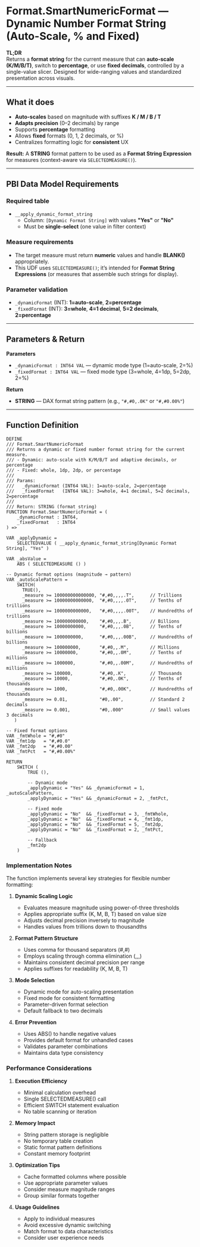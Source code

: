 # Format.SmartNumericFormat — Dynamic Number Format String (Auto-Scale, % and Fixed)

**TL;DR**  
Returns a **format string** for the current measure that can **auto-scale (K/M/B/T)**, switch to **percentage**, or use **fixed decimals**, controlled by a single-value slicer. Designed for wide-ranging values and standardized presentation across visuals.

---

## What it does
- **Auto-scales** based on magnitude with suffixes **K / M / B / T**  
- **Adapts precision** (0–2 decimals) by range  
- Supports **percentage** formatting  
- Allows **fixed** formats (0, 1, 2 decimals, or %)  
- Centralizes formatting logic for **consistent** UX

**Result:** A **STRING** format pattern to be used as a **Format String Expression** for measures (context-aware via `SELECTEDMEASURE()`).

---

## PBI Data Model Requirements

### Required table
- `__apply_dynamic_format_string`
  - Column: `[Dynamic Format String]` with values **"Yes"** or **"No"**
  - Must be **single-select** (one value in filter context)

### Measure requirements
- The target measure must return **numeric** values and handle **BLANK()** appropriately.
- This UDF uses `SELECTEDMEASURE()`; it’s intended for **Format String Expressions** (or measures that assemble such strings for display).

### Parameter validation
- `_dynamicFormat` (INT): **1=auto-scale**, **2=percentage**
- `_fixedFormat` (INT): **3=whole**, **4=1 decimal**, **5=2 decimals**, **2=percentage**

---

## Parameters & Return

**Parameters**
- `_dynamicFormat : INT64 VAL` — dynamic mode type (1=auto-scale, 2=%)
- `_fixedFormat : INT64 VAL` — fixed mode type (3=whole, 4=1dp, 5=2dp, 2=%)

**Return**
- **STRING** — DAX format string pattern (e.g., `"#,#0,.0K"` or `"#,#0.00%"`)

---

## Function Definition

```dax
DEFINE
/// Format.SmartNumericFormat
/// Returns a dynamic or fixed number format string for the current measure.
/// - Dynamic: auto-scale with K/M/B/T and adaptive decimals, or percentage
/// - Fixed: whole, 1dp, 2dp, or percentage
///
/// Params:
///   _dynamicFormat (INT64 VAL): 1=auto-scale, 2=percentage
///   _fixedFormat   (INT64 VAL): 3=whole, 4=1 decimal, 5=2 decimals, 2=percentage
///
/// Return: STRING (format string)
FUNCTION Format.SmartNumericFormat = (
    _dynamicFormat : INT64,
    _fixedFormat   : INT64
) =>

VAR _applyDynamic =
    SELECTEDVALUE ( __apply_dynamic_format_string[Dynamic Format String], "Yes" )

VAR _absValue =
    ABS ( SELECTEDMEASURE () )

-- Dynamic format options (magnitude → pattern)
VAR _autoScalePattern =
    SWITCH(
      TRUE(),
      _measure >= 100000000000000, "#,#0,,,,.T",      // Trillions
      _measure >= 10000000000000,  "#,#0,,,,.0T",     // Tenths of trillions
      _measure >= 1000000000000,   "#,#0,,,,.00T",    // Hundredths of trillions
      _measure >= 100000000000,    "#,#0,,,.B",       // Billions
      _measure >= 10000000000,     "#,#0,,,.0B",      // Tenths of billions
      _measure >= 1000000000,      "#,#0,,,.00B",     // Hundredths of billions
      _measure >= 100000000,       "#,#0,,.M",        // Millions
      _measure >= 10000000,        "#,#0,,.0M",       // Tenths of millions
      _measure >= 1000000,         "#,#0,,.00M",      // Hundredths of millions
      _measure >= 100000,          "#,#0,.K",         // Thousands
      _measure >= 10000,           "#,#0,.0K",        // Tenths of thousands
      _measure >= 1000,            "#,#0,.00K",       // Hundredths of thousands
      _measure >= 0.01,            "#0,.00",          // Standard 2 decimals
      _measure >= 0.001,           "#0,.000"          // Small values 3 decimals
   )

-- Fixed format options
VAR _fmtWhole = "#,#0"
VAR _fmt1dp   = "#,#0.0"
VAR _fmt2dp   = "#,#0.00"
VAR _fmtPct   = "#,#0.00%"

RETURN
    SWITCH (
        TRUE (),

        -- Dynamic mode
        _applyDynamic = "Yes" && _dynamicFormat = 1, _autoScalePattern,
        _applyDynamic = "Yes" && _dynamicFormat = 2, _fmtPct,

        -- Fixed mode
        _applyDynamic = "No"  && _fixedFormat = 3, _fmtWhole,
        _applyDynamic = "No"  && _fixedFormat = 4, _fmt1dp,
        _applyDynamic = "No"  && _fixedFormat = 5, _fmt2dp,
        _applyDynamic = "No"  && _fixedFormat = 2, _fmtPct,

        -- Fallback
        _fmt2dp
    )
```


### Implementation Notes

The function implements several key strategies for flexible number formatting:

1. **Dynamic Scaling Logic**
   - Evaluates measure magnitude using power-of-three thresholds
   - Applies appropriate suffix (K, M, B, T) based on value size
   - Adjusts decimal precision inversely to magnitude
   - Handles values from trillions down to thousandths

2. **Format Pattern Structure**
   - Uses comma for thousand separators (#,#)
   - Employs scaling through comma elimination (,,,)
   - Maintains consistent decimal precision per range
   - Applies suffixes for readability (K, M, B, T)

3. **Mode Selection**
   - Dynamic mode for auto-scaling presentation
   - Fixed mode for consistent formatting
   - Parameter-driven format selection
   - Default fallback to two decimals

4. **Error Prevention**
   - Uses ABS() to handle negative values
   - Provides default format for unhandled cases
   - Validates parameter combinations
   - Maintains data type consistency

### Performance Considerations

1. **Execution Efficiency**
   - Minimal calculation overhead
   - Single SELECTEDMEASURE() call
   - Efficient SWITCH statement evaluation
   - No table scanning or iteration

2. **Memory Impact**
   - String pattern storage is negligible
   - No temporary table creation
   - Static format pattern definitions
   - Constant memory footprint

3. **Optimization Tips**
   - Cache formatted columns where possible
   - Use appropriate parameter values
   - Consider measure magnitude ranges
   - Group similar formats together

4. **Usage Guidelines**
   - Apply to individual measures
   - Avoid excessive dynamic switching
   - Match format to data characteristics
   - Consider user experience needs


